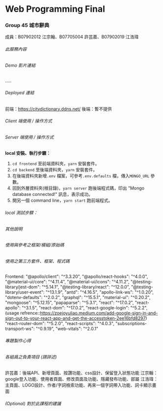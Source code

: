 # Web Programming Final

### Group 45 城市辭典

成員：B07902012 江宗翰、B07705004 許芸嘉、B07902019 江浩瑋

###### 此服務內容

###### Demo 影片連結

.....

###### Deployed 連結

前端：https://citydictionary.ddns.net/
後端：暫不提供

###### Client 端使用 / 操作方式

###### Server 端使用 / 操作方式

**local 安裝、執行步驟：**

1. `cd frontend` 至前端資料夾，`yarn` 安裝套件。
2. `cd backend` 至後端資料夾，`yarn` 安裝套件。
3. 在後端資料夾新增`.env` 檔案，可參考`.env.defaults` 檔，傳入`MONGO_URL` 參數。
4. 回到外層資料夾(根目錄)，`yarn server` 跑後端程式碼，印出 "Mongo database connected!" 訊息，表示成功。
5. 開另一個 command line，`yarn start` 跑前端程式。

###### local 測試步驟：

###### 其他說明

###### 使用與參考之框架/模組/原始碼

###### 使用之第三方套件、框架、程式碼
Frontend:
"@apollo/client": "^3.3.20",
    "@apollo/react-hooks": "^4.0.0",
    "@material-ui/core": "^4.11.4",
    "@material-ui/icons": "^4.11.2",
    "@testing-library/jest-dom": "^5.14.1",
    "@testing-library/react": "^12.0.0",
    "@testing-library/user-event": "^13.1.9",
    "antd": "^4.16.5",
    "apollo-link-ws": "^1.0.20",
    "dotenv-defaults": "^2.0.2",
    "graphql": "^15.5.1",
    "material-ui": "^0.20.2",
    "mongoose": "^5.12.15",
    "papaparse": "^5.3.1",
    "react": "^17.0.2",
    "react-apollo": "^3.1.5",
    "react-dom": "^17.0.2",
    "react-google-login": "^5.2.2",(usage refrence::https://zoejoyuliao.medium.com/add-google-sign-in-and-sign-out-to-your-react-app-and-get-the-accesstoken-2ee16bfd8297)
    "react-router-dom": "^5.2.0",
    "react-scripts": "^4.0.3",
    "subscriptions-transport-ws": "^0.9.19",
    "web-vitals": "^2.0.1"

###### 專題製作心得

###### 各組員之負責項目 (請詳述)
許芸嘉：後端API、新增頁面、按讚功能、css設計、保留登入狀態功能
江宗翰：google登入功能、使用者頁面、修改頁面及功能、隱藏發布功能、部屬
江浩瑋：主頁面、LOGO設計、作者/字詞檢索功能、再來一個字詞帶入功能、詞卡顯示畫面

###### (Optional) 對於此課程的建議
